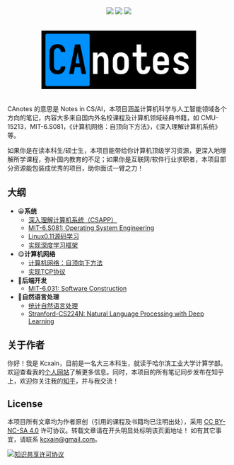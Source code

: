 <div align="center">
    <a href="https://deconx.cn"> <img src="https://badgen.net/badge/CAnotes/在线阅读?icon="></a>
    <a href="https://github.com/kcxain/CAnotes"> <img src="https://badgen.net/github/stars/kcxain/CAnotes?icon=github"></a>
    <a href="https://github.com/kcxain/CAnotes"> <img src="https://badgen.net/github/forks/kcxain/CAnotes?icon=github"></a>
</div>
<br>

<br>

<div align="center">
    <img src="./_media/favicon.png" width="350px">
</div>

<br>

CAnotes 的意思是 Notes in CS/AI，本项目涵盖计算机科学与人工智能领域各个方向的笔记，内容大多来自国内外名校课程及计算机领域经典书籍，如 CMU-15213，MIT-6.S081，《计算机网络：自顶向下方法》，《深入理解计算机系统》 等。

如果你是在读本科生/硕士生，本项目能带给你计算机顶级学习资源，更深入地理解所学课程，弥补国内教育的不足；如果你是互联网/软件行业求职者，本项目部分资源能包装成优秀的项目，助你面试一臂之力！

## 大纲

- 😀**系统**
  - [深入理解计算机系统（CSAPP）](/CSAPP/)
  - [MIT-6.S081: Operating System Engineering](/Operating-System/MIT-6.S081/)
  - [Linux0.11源码学习](/Operating-System/HIT-OSLab/)
  - [实现深度学习框架](/Deep-Learning-Systems/)
- 😋**计算机网络**
  - [计算机网络：自顶向下方法](/Computer-Network/A-Top-Down-Approach/)
  - [实现TCP协议](/Computer-Network/Stanford-CS144/)
- 🥰**后端开发**
  - [MIT-6.031: Software Construction](/Software-Construction/)
- 🤗**自然语言处理**
  - [统计自然语言处理](/NLP-with-Statistical-Methods/)
  - [Stranford-CS224N: Natural Language Processing with Deep Learning](/NLP-with-Deep-Learning/)

## 关于作者

你好！我是 Kcxain，目前是一名大三本科生，就读于哈尔滨工业大学计算学部。欢迎查看我的[个人网站](https://kcxain.github.io)了解更多信息。同时，本项目的所有笔记同步发布在知乎上，欢迎你关注我的[知乎](https://www.zhihu.com/people/deconx)，并与我交流！

## License

本项目所有文章均为作者原创（引用的课程及书籍均已注明出处），采用 [CC BY-NC-SA 4.0](https://creativecommons.org/licenses/by-nc-sa/4.0/) 许可协议。转载文章请在开头明显处标明该页面地址！
如有其它事宜，请联系 kcxain@gmail.com。

<a rel="license" href="http://creativecommons.org/licenses/by-nc-sa/4.0/"><img alt="知识共享许可协议" style="border-width:0" src="https://i.creativecommons.org/l/by-nc-sa/4.0/88x31.png" /></a>
